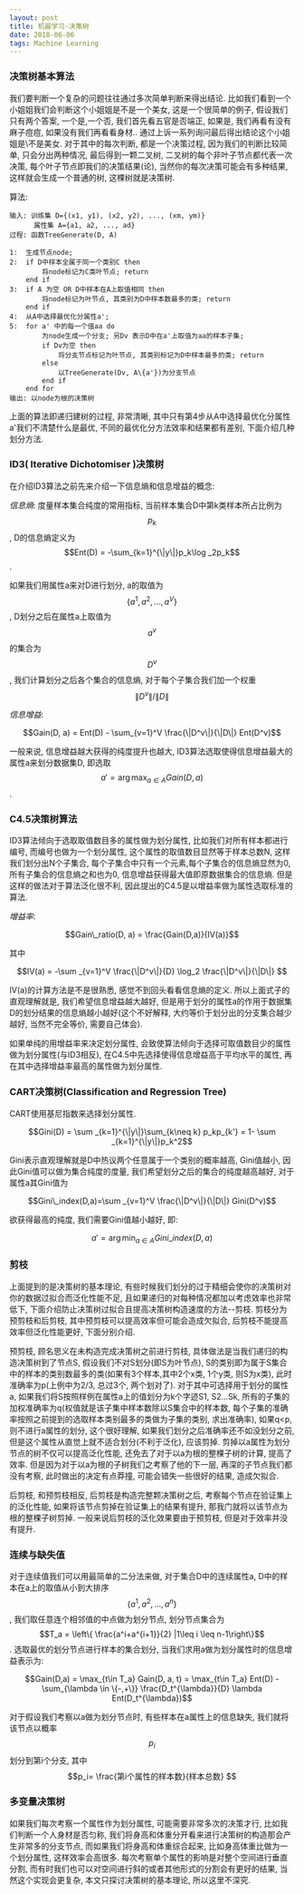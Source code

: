 ```yaml
---
layout: post
title: 机器学习-决策树
date: 2018-06-06
tags: Machine Learning   
---
```


### 决策树基本算法

我们要判断一个复杂的问题往往通过多次简单判断来得出结论. 比如我们看到一个小姐姐我们会判断这个小姐姐是不是一个美女, 这是一个很简单的例子, 假设我们只有两个答案, 一个是,一个否, 我们首先看五官是否端正, 如果是, 我们再看有没有麻子痘痘, 如果没有我们再看看身材.. 通过上诉一系列询问最后得出结论这个小姐姐是\不是美女. 对于其中的每次判断, 都是一个决策过程, 因为我们的判断比较简单, 只会分出两种情况, 最后得到一颗二叉树, 二叉树的每个非叶子节点都代表一次决策, 每个叶子节点即我们的决策结果(论), 当然你的每次决策可能会有多种结果, 这样就会生成一个普通的树, 这棵树就是决策树.

算法:

```
输入: 训练集 D={(x1, y1), (x2, y2), ..., (xm, ym)}
      属性集 A={a1, a2, ..., ad}
过程: 函数TreeGenerate(D, A)

1:  生成节点node;
2:  if D中样本全属于同一个类别C then
        将node标记为C类叶节点; return
    end if
3:  if A 为空 OR D中样本在A上取值相同 then
        将node标记为叶节点, 其类别为D中样本数最多的类; return
    end if
4:  从A中选择最优化分属性a';
5:  for a' 中的每一个值aa do
        为node生成一个分支; 另Dv 表示D中在a'上取值为aa的样本子集;
        if Dv为空 then
            将分支节点标记为叶节点, 其类别标记为D中样本最多的类; return
        else
            以TreeGenerate(Dv, A\{a'})为分支节点
        end if
    end for
输出: 以node为根的决策树
```

上面的算法即递归建树的过程, 非常清晰, 其中只有第4步从A中选择最优化分属性a'我们不清楚什么是最优, 不同的最优化分方法效率和结果都有差别, 下面介绍几种划分方法.

### ID3( Iterative Dichotomiser )决策树

在介绍ID3算法之前先来介绍一下信息熵和信息增益的概念:

*信息熵*: 度量样本集合纯度的常用指标, 当前样本集合D中第k类样本所占比例为$$p_k$$, D的信息熵定义为 $$Ent(D) = -\sum_{k=1}^{\|y\|}p_k\log _2p_k$$.

如果我们用属性a来对D进行划分, a的取值为$$\{a^1, a^2,...,a^V\}$$, D划分之后在属性a上取值为$$a^v$$的集合为$$D^v$$, 我们计算划分之后各个集合的信息熵, 对于每个子集合我们加一个权重$$\|D^v\|/\|D\|$$

*信息增益*:

$$Gain(D, a) = Ent(D) - \sum_{v=1}^V \frac{\|D^v\|}{\|D\|} Ent(D^v)$$

一般来说, 信息增益越大获得的纯度提升也越大, ID3算法选取使得信息增益最大的属性a来划分数据集D, 即选取 $$a' = \arg \max_{a\in A} Gain(D, a)$$.

### C4.5决策树算法

ID3算法倾向于选取取值数目多的属性做为划分属性, 比如我们对所有样本都进行编号, 而编号也做为一个划分属性, 这个属性的取值数目显然等于样本总数N, 这样我们划分出N个子集合, 每个子集合中只有一个元素,每个子集合的信息熵显然为0, 所有子集合的信息熵之和也为0, 信息增益获得最大值即原数据集合的信息熵. 但是这样的做法对于算法泛化很不利, 因此提出的C4.5是以增益率做为属性选取标准的算法.

*增益率*:

$$Gain\_ratio(D, a) = \frac{Gain(D,a)}{IV(a)}$$

其中

$$IV(a) = -\sum _{v=1}^V \frac{\|D^v\|}{D} \log_2 \frac{\|D^v\|}{\|D\|} $$ 

IV(a)的计算方法是不是很熟悉, 感觉不到回头看看信息熵的定义. 所以上面式子的直观理解就是, 我们希望信息增益越大越好, 但是用于划分的属性a的作用于数据集D的划分结果的信息熵越小越好(这个不好解释, 大约等价于划分出的分支集合越少越好, 当然不完全等价, 需要自己体会).

如果单纯的用增益率来决定划分属性, 会致使算法倾向于选择可取值数目少的属性做为划分属性(与ID3相反), 在C4.5中先选择使得信息增益高于平均水平的属性, 再在其中选择增益率最高的属性做为划分属性.

### CART决策树(Classification and Regression Tree)

CART使用基尼指数来选择划分属性.

$$Gini(D) = \sum _{k=1}^{\|y\|}\sum_{k\neq k} p_kp_{k'} = 1- \sum _{k=1}^{\|y\|}p_k^2$$

Gini表示直观理解就是D中热议两个任意属于一个类别的概率越高, Gini值越小, 因此Gini值可以做为集合纯度的度量, 我们希望划分之后的集合的纯度越高越好, 对于属性a其Gini值为

$$Gini\_index(D,a)=\sum _{v=1}^V \frac{\|D^v\|}{\|D\|} Gini(D^v)$$

欲获得最高的纯度, 我们需要Gini值越小越好, 即:

$$a' = \arg \min_{a\in A} Gini\_index(D, a)$$

### 剪枝

上面提到的是决策树的基本理论, 有些时候我们划分的过于精细会使你的决策树对你的数据过拟合而泛化性能不足, 且如果递归的对每种情况都加以考虑效率也非常低下, 下面介绍防止决策树过拟合且提高决策树构造速度的方法--剪枝. 剪枝分为预剪枝和后剪枝, 其中预剪枝可以提高效率但可能会造成欠拟合, 后剪枝不能提高效率但泛化性能更好, 下面分别介绍.

预剪枝, 顾名思义在未构造完成决策树之前进行剪枝, 具体做法是当我们递归的构造决策树到了节点S, 假设我们不对S划分(即S为叶节点), S的类别即为属于S集合中的样本的类别数最多的类(如果有3个样本,其中2个x类, 1个y类, 则S为x类), 此时准确率为p(上例中为2/3, 总过3个, 两个划对了). 对于其中可选择用于划分的属性a, 如果我们将S按照样例在属性a上的值划分为k个字迹S1, S2...Sk, 所有的子集的加权准确率为q(权值就是该子集中样本数除以S集合中的样本数, 每个子集的准确率按照之前提到的选取样本类别最多的类做为子集的类别, 求出准确率), 如果q<p, 则不进行a属性的划分, 这个很好理解, 如果我们划分之后准确率还不如没划分之前, 但是这个属性从直觉上就不适合划分(不利于泛化), 应该剪掉. 剪掉以a属性为划分节点的树不仅可以提高泛化性能, 还免去了对于以a为根的整棵子树的计算, 提高了效率. 但是因为对于以a为根的子树我们之考察了他的下一层, 再深的子节点我们都没有考察, 此时做出的决定有点莽撞, 可能会错失一些很好的结果, 造成欠拟合.

后剪枝, 和预剪枝相反, 后剪枝是构造完整颗决策树之后, 考察每个节点在验证集上的泛化性能, 如果将该节点剪掉在验证集上的结果有提升, 那我门就将以该节点为根的整棵子树剪掉. 一般来说后剪枝的泛化效果要由于预剪枝, 但是对于效率并没有提升.

### 连续与缺失值

对于连续值我们可以用最简单的二分法来做, 对于集合D中的连续属性a, D中的样本在a上的取值从小到大排序$$\{a^1, a^2,...,a^n\}$$, 我们取任意连个相邻值的中点做为划分节点, 划分节点集合为$$T_a = \left\{ \frac{a^i+a^{i+1}}{2} |1\leq i \leq n-1\right\}$$. 选取最优的划分节点进行样本的集合划分, 当我们求用a做为划分属性时的信息增益表示为:

$$Gain(D,a) = \max_{t\in T_a} Gain(D, a, t) = \max_{t\in T_a} Ent(D) - \sum_{\lambda \in \{-,+\}} \frac{D_t^{\lambda}}{D} \lambda Ent(D_t^{\lambda})$$

对于假设我们考察以a做为划分节点时, 有些样本在a属性上的信息缺失, 我们就将该节点以概率$$p_i$$划分到第i个分支, 其中$$p_i= \frac{第i个属性的样本数}{样本总数} $$

### 多变量决策树

如果我们每次考察一个属性作为划分属性, 可能需要非常多次的决策才行, 比如我们判断一个人身材是否匀称, 我们将身高和体重分开看来进行决策树的构造那会产生非常多的分支节点, 而如果我们将身高和体重综合起来, 比如身高体重比做为一个划分属性, 这样效率会高很多. 每次考察单个属性的影响是对整个空间进行垂直分割, 而有时我们也可以对空间进行斜的或者其他形式的分割会有更好的结果, 当然这个实现会更复杂, 本文只探讨决策树的基本理论, 所以这里不深究.
